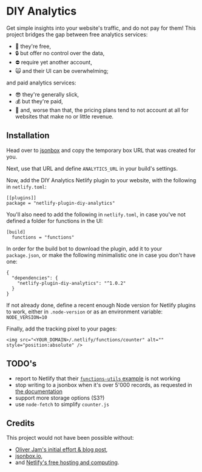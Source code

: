 # DIY Analytics

Get simple insights into your website's traffic, and do not pay for them! This 
project bridges the gap between free analytics services:

- :raised_hands: they're free,
- :lock: but offer no control over the data,
- :no_entry: require yet another account,
- :scream_cat: and their UI can be overwhelming;

and paid analytics services:

- :sunglasses: they're generally slick,
- :moneybag: but they're paid,
- :money_with_wings: and, worse than that, the pricing plans tend to not 
account at all for websites that make no or little revenue.

## Installation

Head over to [jsonbox][jsonbox] and copy the temporary box URL that was created 
for you.

Next, use that URL and define `ANALYTICS_URL` in your build's settings.

Now, add the DIY Analytics Netlify plugin to your website, with the following 
in `netlify.toml`:

    [[plugins]]
    package = "netlify-plugin-diy-analytics"

You'll also need to add the following in `netlify.toml`, in case you've not 
defined a folder for functions in the UI:

    [build]
      functions = "functions"

In order for the build bot to download the plugin, add it to your 
`package.json`, or make the following minimalistic one in case you don't have 
one:

    {
      "dependencies": {
        "netlify-plugin-diy-analytics": "^1.0.2"
      }
    }

If not already done, define a recent enough Node version for Netlify plugins to 
work, either in `.node-version` or as an environment variable: 
`NODE_VERSION=10`

Finally, add the tracking pixel to your pages:

    <img src="<YOUR_DOMAIN>/.netlify/functions/counter" alt="" style="position:absolute" />

## TODO's

- report to Netlify that their [`functions-utils` example][netlify-example] is 
not working
- stop writing to a jsonbox when it's over 5'000 records, as requested in [the 
documentation][jsonbox-doc]
- support more storage options (S3?)
- use `node-fetch` to simplify `counter.js`

## Credits

This project would not have been possible without:

- [Oliver Jam's initial effort & blog post][blog-post],
- [jsonbox.io][jsonbox],
- and [Netlify's free hosting and computing][netlify].

[jsonbox]:https://jsonbox.io/
[blog-post]:https://oliverjam.es/blog/diy-analytics-netlify-functions/
[netlify]:https://www.netlify.com/
[netlify-example]:https://github.com/netlify/build/tree/master/packages/functions-utils
[jsonbox-doc]:https://github.com/vasanthv/jsonbox#readme
